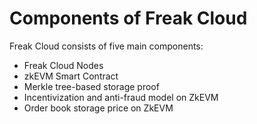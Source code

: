 # Components of Freak Cloud

Freak Cloud consists of five main components:

* Freak Cloud Nodes
* zkEVM Smart Contract
* Merkle tree-based storage proof
* Incentivization and anti-fraud model on ZkEVM
* Order book storage price on ZkEVM
